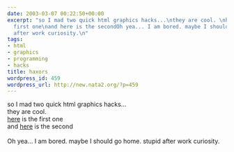 ```yaml
---
date: 2003-03-07 00:22:50+00:00
excerpt: "so I mad two quick html graphics hacks...\nthey are cool. \nhere is the
  first one\nand here is the secondOh yea... I am bored. maybe I should go home. stupid
  after work curiosity.\n"
tags:
- html
- graphics
- programming
- hacks
title: haxors
wordpress_id: 459
wordpress_url: http://new.nata2.org/?p=459
---
```


so I mad two quick html graphics hacks...<br/>
they are cool. <br/>
<a href="http://penisfighter.com/png.php?">here</a> is the first one<br/>
and <a href="http://penisfighter.com/X.php">here</a> is the second<br/><br/>Oh yea... I am bored. maybe I should go home. stupid after work curiosity.